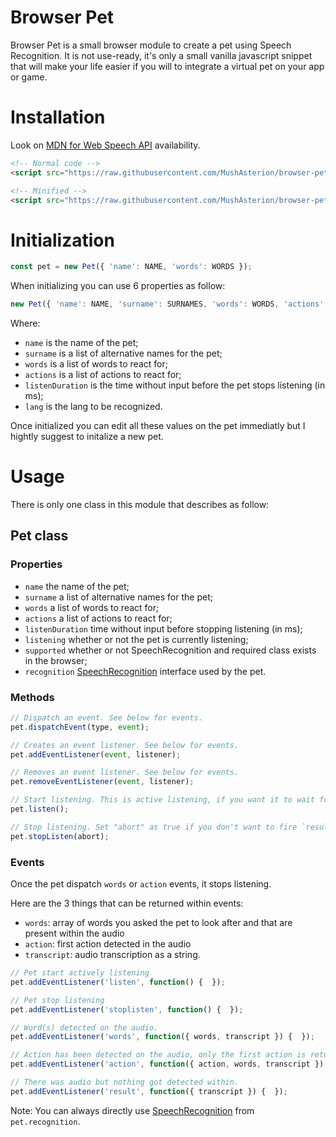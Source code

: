 # Browser Pet
Browser Pet is a small browser module to create a pet using Speech Recognition. It is not use-ready, it's only a small vanilla javascript snippet that will make your life easier if you will to integrate a virtual pet on your app or game.

# Installation
Look on [MDN for Web Speech API](https://developer.mozilla.org/en-US/docs/Web/API/Web_Speech_API) availability.
```HTML
<!-- Normal code -->
<script src="https://raw.githubusercontent.com/MushAsterion/browser-pet/main/browser-pet.js"></script>

<!-- Minified -->
<script src="https://raw.githubusercontent.com/MushAsterion/browser-pet/main/browser-pet.min.js"></script>
```

# Initialization
```JavaScript
const pet = new Pet({ 'name': NAME, 'words': WORDS });
```

When initializing you can use 6 properties as follow:
```JavaScript
new Pet({ 'name': NAME, 'surname': SURNAMES, 'words': WORDS, 'actions': ACTIONS, 'listenDuration': LISTENDURATION, 'lang': LANGUAGE })
```
 
Where:
* `name` is the name of the pet;
* `surname` is a list of alternative names for the pet;
* `words` is a list of words to react for;
* `actions` is a list of actions to react for;
* `listenDuration` is the time without input before the pet stops listening (in ms);
* `lang` is the lang to be recognized.
 
Once initialized you can edit all these values on the pet immediatly but I hightly suggest to initalize a new pet.
 
# Usage
There is only one class in this module that describes as follow:

## Pet class
### Properties
* `name` the name of the pet;
* `surname` a list of alternative names for the pet;
* `words` a list of words to react for;
* `actions` a list of actions to react for;
* `listenDuration` time without input before stopping listening (in ms);
* `listening` whether or not the pet is currently listening;
* `supported` whether or not SpeechRecognition and required class exists in the browser;
* `recognition` [SpeechRecognition](https://developer.mozilla.org/en-US/docs/Web/API/SpeechRecognition) interface used by the pet.
 
### Methods
```JavaScript
// Dispatch an event. See below for events.
pet.dispatchEvent(type, event);

// Creates an event listener. See below for events.
pet.addEventListener(event, listener);

// Removes an event listener. See below for events.
pet.removeEventListener(event, listener);

// Start listening. This is active listening, if you want it to wait for its name/surname use `pet.recognition.start();`
pet.listen();

// Stop listening. Set "abort" as true if you don't want to fire `result` event.
pet.stopListen(abort);
```

### Events
Once the pet dispatch `words` or `action` events, it stops listening.
 
Here are the 3 things that can be returned within events:
* `words`: array of words you asked the pet to look after and that are present within the audio
* `action`: first action detected in the audio
* `transcript`: audio transcription as a string.
```JavaScript
// Pet start actively listening
pet.addEventListener('listen', function() {  });

// Pet stop listening
pet.addEventListener('stoplisten', function() {  });

// Word(s) detected on the audio.
pet.addEventListener('words', function({ words, transcript }) {  });

// Action has been detected on the audio, only the first action is returned.
pet.addEventListener('action', function({ action, words, transcript }) {  });

// There was audio but nothing got detected within.
pet.addEventListener('result', function({ transcript }) {  });
```
 
Note: You can always directly use [SpeechRecognition](https://developer.mozilla.org/en-US/docs/Web/API/SpeechRecognition) from `pet.recognition`.
